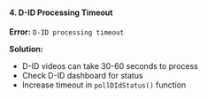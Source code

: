 #### 4. D-ID Processing Timeout

**Error:** `D-ID processing timeout`

**Solution:**
- D-ID videos can take 30-60 seconds to process
- Check D-ID dashboard for status
- Increase timeout in `pollDIdStatus()` function
